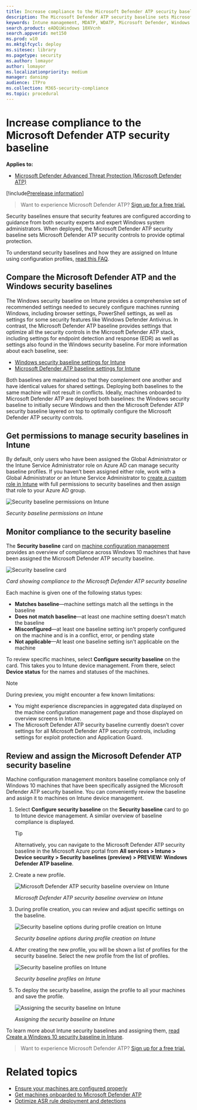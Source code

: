 ```yaml
---
title: Increase compliance to the Microsoft Defender ATP security baseline
description: The Microsoft Defender ATP security baseline sets Microsoft Defender ATP security controls to provide optimal protection.
keywords: Intune management, MDATP, WDATP, Microsoft Defender, Windows Defender, advanced threat protection ASR, security baseline
search.product: eADQiWindows 10XVcnh
search.appverid: met150
ms.prod: w10
ms.mktglfcycl: deploy
ms.sitesec: library
ms.pagetype: security
ms.author: lomayor
author: lomayor
ms.localizationpriority: medium
manager: dansimp
audience: ITPro
ms.collection: M365-security-compliance 
ms.topic: procedural
---
```


# Increase compliance to the Microsoft Defender ATP security baseline

**Applies to:**
- [Microsoft Defender Advanced Threat Protection (Microsoft Defender ATP)](https://go.microsoft.com/fwlink/p/?linkid=2069559)

[!include[Prerelease information](prerelease.md)]

>Want to experience Microsoft Defender ATP? [Sign up for a free trial.](https://www.microsoft.com/en-us/WindowsForBusiness/windows-atp?ocid=docs-wdatp-onboardconfigure-abovefoldlink)

Security baselines ensure that security features are configured according to guidance from both security experts and expert Windows system administrators. When deployed, the Microsoft Defender ATP security baseline sets Microsoft Defender ATP security controls to provide optimal protection.

To understand security baselines and how they are assigned on Intune using configuration profiles, [read this FAQ](https://docs.microsoft.com/intune/security-baselines#q--a).

## Compare the Microsoft Defender ATP and the Windows security baselines
The Windows security baseline on Intune provides a comprehensive set of recommended settings needed to securely configure machines running Windows, including browser settings, PowerShell settings, as well as settings for some security features like Windows Defender Antivirus. In contrast, the Microsoft Defender ATP baseline provides settings that optimize all the security controls in the Microsoft Defender ATP stack, including settings for endpoint detection and response (EDR) as well as settings also found in the Windows security baseline. For more information about each baseline, see:

- [Windows security baseline settings for Intune](https://docs.microsoft.com/intune/security-baseline-settings-windows)
- [Microsoft Defender ATP baseline settings for Intune](https://docs.microsoft.com/intune/security-baseline-settings-defender-atp)

Both baselines are maintained so that they complement one another and have identical values for shared settings. Deploying both baselines to the same machine will not result in conflicts. Ideally, machines onboarded to Microsoft Defender ATP are deployed both baselines: the Windows security baseline to initially secure Windows and then the Microsoft Defender ATP security baseline layered on top to optimally configure the Microsoft Defender ATP security controls.

## Get permissions to manage security baselines in Intune

By default, only users who have been assigned the Global Administrator or the Intune Service Administrator role on Azure AD can manage security baseline profiles. If you haven’t been assigned either role, work with a Global Administrator or an Intune Service Administrator to [create a custom role in Intune](https://docs.microsoft.com/intune/create-custom-role#to-create-a-custom-role) with full permissions to security baselines and then assign that role to your Azure AD group.

![Security baseline permissions on Intune](images/secconmgmt_baseline_permissions.png)

*Security baseline permissions on Intune*

## Monitor compliance to the security baseline

The **Security baseline** card on [machine configuration management](configure-machines.md) provides an overview of compliance across Windows 10 machines that have been assigned the Microsoft Defender ATP security baseline.

![Security baseline card](images/secconmgmt_baseline_card.png)

*Card showing compliance to the Microsoft Defender ATP security baseline*

Each machine is given one of the following status types:

- **Matches baseline**—machine settings match all the settings in the baseline
- **Does not match baseline**—at least one machine setting doesn't match the baseline
- **Misconfigured**—at least one baseline setting isn't properly configured on the machine and is in a conflict, error, or pending state
- **Not applicable**—At least one baseline setting isn't applicable on the machine

To review specific machines, select **Configure security baseline** on the card. This takes you to Intune device management. From there, select **Device status** for the names and statuses of the machines.

>[!NOTE] 
>During preview, you might encounter a few known limitations:
>- You might experience discrepancies in aggregated data displayed on the machine configuration management page and those displayed on overview screens in Intune.
>- The Microsoft Defender ATP security baseline currently doesn’t cover settings for all Microsoft Defender ATP security controls, including settings for exploit protection and Application Guard.

## Review and assign the Microsoft Defender ATP security baseline

Machine configuration management monitors baseline compliance only of Windows 10 machines that have been specifically assigned the Microsoft Defender ATP security baseline. You can conveniently review the baseline and assign it to machines on Intune device management.

1. Select **Configure security baseline** on the **Security baseline** card to go to Intune device management. A similar overview of baseline compliance is displayed.

   >[!TIP]
   > Alternatively, you can navigate to the Microsoft Defender ATP security baseline in the Microsoft Azure portal from **All services > Intune > Device security > Security baselines (preview) > PREVIEW: Windows Defender ATP baseline**.


2. Create a new profile.

   ![Microsoft Defender ATP security baseline overview on Intune](images/secconmgmt_baseline_intuneprofile1.png)

   *Microsoft Defender ATP security baseline overview on Intune*

3. During profile creation, you can review and adjust specific settings on the baseline.

   ![Security baseline options during profile creation on Intune](images/secconmgmt_baseline_intuneprofile2.png)

   *Security baseline options during profile creation on Intune*

4. After creating the new profile, you will be shown a list of profiles for the security baseline. Select the new profile from the list of profiles.

   ![Security baseline profiles on Intune](images/secconmgmt_baseline_intuneprofile3.png)

   *Security baseline profiles on Intune*

5. To deploy the security baseline, assign the profile to all your machines and save the profile.

   ![Assigning the security baseline on Intune](images/secconmgmt_baseline_intuneprofile4.png)

   *Assigning the security baseline on Intune*

To learn more about Intune security baselines and assigning them, [read Create a Windows 10 security baseline in Intune](https://docs.microsoft.com/intune/security-baselines).

>Want to experience Microsoft Defender ATP? [Sign up for a free trial.](https://www.microsoft.com/en-us/WindowsForBusiness/windows-atp?ocid=docs-wdatp-onboardconfigure-belowfoldlink)

# Related topics
- [Ensure your machines are configured properly](configure-machines.md)
- [Get machines onboarded to Microsoft Defender ATP](configure-machines-onboarding.md)
- [Optimize ASR rule deployment and detections](configure-machines-asr.md)
